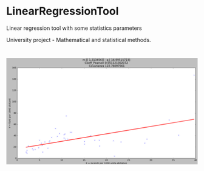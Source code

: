 # LinearRegressionTool
Linear regression tool with some statistics parameters

University project - Mathematical and statistical methods.

# ![Project](https://github.com/pietrobiondi/Linear-Regression-Tool/blob/master/doc/regression.png)
